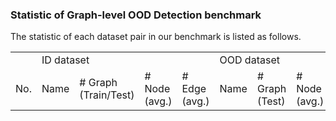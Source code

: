 ### Statistic of Graph-level OOD Detection benchmark

The statistic of each dataset pair in our benchmark is listed as follows.

<table>
  <tr>
  <td> </td>
  <td colspan="4">ID dataset</td>
    <td colspan="4">OOD dataset</td>
  </tr>
  <tr>
    <td>No.</td>
    <td>Name</td>
    <td># Graph<br>(Train/Test)</td>
    <td># Node<br>(avg.)</td>
    <td># Edge<br>(avg.)</td>
    <td>Name</td>
    <td># Graph<br>(Test)</td>
    <td># Node<br>(avg.)</td>
    <td># Edge<br>(avg.)</td>
  </tr>
</table>
